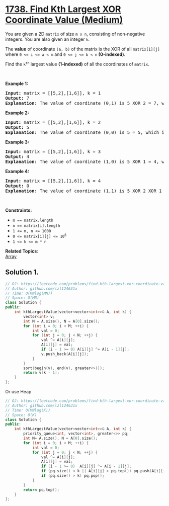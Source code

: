 # [1738. Find Kth Largest XOR Coordinate Value (Medium)](https://leetcode.com/problems/find-kth-largest-xor-coordinate-value/)

<p>You are given a 2D <code>matrix</code> of size <code>m x n</code>, consisting of non-negative integers. You are also given an integer <code>k</code>.</p>

<p>The <strong>value</strong> of coordinate <code>(a, b)</code> of the matrix is the XOR of all <code>matrix[i][j]</code> where <code>0 &lt;= i &lt;= a &lt; m</code> and <code>0 &lt;= j &lt;= b &lt; n</code> <strong>(0-indexed)</strong>.</p>

<p>Find the <code>k<sup>th</sup></code> largest value <strong>(1-indexed)</strong> of all the coordinates of <code>matrix</code>.</p>

<p>&nbsp;</p>
<p><strong>Example 1:</strong></p>

<pre><strong>Input:</strong> matrix = [[5,2],[1,6]], k = 1
<strong>Output:</strong> 7
<strong>Explanation:</strong> The value of coordinate (0,1) is 5 XOR 2 = 7, which is the largest value.</pre>

<p><strong>Example 2:</strong></p>

<pre><strong>Input:</strong> matrix = [[5,2],[1,6]], k = 2
<strong>Output:</strong> 5
<strong>Explanation: </strong>The value of coordinate (0,0) is 5 = 5, which is the 2nd largest value.</pre>

<p><strong>Example 3:</strong></p>

<pre><strong>Input:</strong> matrix = [[5,2],[1,6]], k = 3
<strong>Output:</strong> 4
<strong>Explanation:</strong> The value of coordinate (1,0) is 5 XOR 1 = 4, which is the 3rd largest value.</pre>

<p><strong>Example 4:</strong></p>

<pre><strong>Input:</strong> matrix = [[5,2],[1,6]], k = 4
<strong>Output:</strong> 0
<strong>Explanation:</strong> The value of coordinate (1,1) is 5 XOR 2 XOR 1 XOR 6 = 0, which is the 4th largest value.</pre>

<p>&nbsp;</p>
<p><strong>Constraints:</strong></p>

<ul>
	<li><code>m == matrix.length</code></li>
	<li><code>n == matrix[i].length</code></li>
	<li><code>1 &lt;= m, n &lt;= 1000</code></li>
	<li><code>0 &lt;= matrix[i][j] &lt;= 10<sup>6</sup></code></li>
	<li><code>1 &lt;= k &lt;= m * n</code></li>
</ul>


**Related Topics**:  
[Array](https://leetcode.com/tag/array/)

## Solution 1.

```cpp
// OJ: https://leetcode.com/problems/find-kth-largest-xor-coordinate-value/
// Author: github.com/lzl124631x
// Time: O(MNlog(MN))
// Space: O(MN)
class Solution {
public:
    int kthLargestValue(vector<vector<int>>& A, int k) {
        vector<int> v;
        int M = A.size(), N = A[0].size();
        for (int i = 0; i < M; ++i) {
            int val = 0;
            for (int j = 0; j < N; ++j) {
                val ^= A[i][j];
                A[i][j] = val;
                if (i - 1 >= 0) A[i][j] ^= A[i - 1][j];
                v.push_back(A[i][j]);
            }
        }
        sort(begin(v), end(v), greater<>());
        return v[k - 1];
    }
};
```

Or use Heap

```cpp
// OJ: https://leetcode.com/problems/find-kth-largest-xor-coordinate-value/
// Author: github.com/lzl124631x
// Time: O(MNlog(K))
// Space: O(K)
class Solution {
public:
    int kthLargestValue(vector<vector<int>>& A, int k) {
        priority_queue<int, vector<int>, greater<>> pq;
        int M= A.size(), N = A[0].size();
        for (int i = 0; i < M; ++i) {
            int val = 0;
            for (int j = 0; j < N; ++j) {
                val ^= A[i][j];
                A[i][j] = val;
                if (i - 1 >= 0)  A[i][j] ^= A[i - 1][j];
                if (pq.size() < k || A[i][j] > pq.top()) pq.push(A[i][j]);
                if (pq.size() > k) pq.pop();
            }
        }
        return pq.top();
    }
};
```